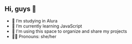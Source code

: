 ## Hi, guys 👋

- 🌻 I’m studying in Alura
- 🌱 I’m currently learning JavaScript
- 🤔 I'm using this space to organize and share my projects
- 🧚‍♀️ Pronouns: she/her
